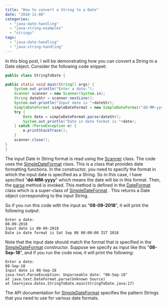 ```yaml
---
title: "How to convert a String to a Date"
date: "2018-11-08"
categories: 
  - "java-date-handling"
  - "java-string-examples"
  - "strings"
tags: 
  - "java-date-handling"
  - "java-string-handling"
---
```


In this blog post, I will be demonstrating how you can convert a String to a Date object. Consider the following code snippet:

````java
public class StringToDate {

public static void main(String[] args) { 
    System.out.println("Enter a date:"); 
    Scanner scanner = new Scanner(System.in); 
    String dateStr = scanner.nextLine(); 
    System.out.println("Input date is "+dateStr); 
    SimpleDateFormat simpleDateFormat = new SimpleDateFormat("dd-MM-yyyy"); 
    try { 
        Date date = simpleDateFormat.parse(dateStr); 
        System.out.println("Date in date format is "+date); 
    } catch (ParseException e) {  
        e.printStackTrace(); 
    } 
    scanner.close();
}
}
````

The input Date in String format is read using the [Scanner](https://docs.oracle.com/javase/7/docs/api/java/util/Scanner.html) class. The code uses the [SimpleDateFormat](https://docs.oracle.com/javase/7/docs/api/java/text/SimpleDateFormat.html) class. This is a class that provides date formatting functions. In the constructor, you need to specify the format in which the input date is specified as a String. So in this case, I have specified "**dd-MM-yyyy**" which means the date will be in this format. Then, the [parse](https://docs.oracle.com/javase/7/docs/api/java/text/DateFormat.html#parse\(java.lang.String\)) method is invoked. This method is defined in the [DateFormat](https://docs.oracle.com/javase/7/docs/api/java/text/DateFormat.html) class which is a super-class of [SimpleDateFormat](https://docs.oracle.com/javase/7/docs/api/java/text/SimpleDateFormat.html) . This returns a Date object corresponding to the input String.

So if you run this code with the input as "**08-09-2018**", it will print the following output:

```
Enter a date:
08-09-2018
Input date is 08-09-2018
Date in date format is Sat Sep 08 00:00:00 IST 2018
```

Note that the input date should match the format that is specified in the [SimpleDateFormat](https://docs.oracle.com/javase/7/docs/api/java/text/SimpleDateFormat.html) constructor. Suppose we specify as input like this "**08-Sep-18**", and if you run the code now, it will print the following:

```
Enter a date:
08-Sep-18
Input date is 08-Sep-18
java.text.ParseException: Unparseable date: "08-Sep-18"
at java.text.DateFormat.parse(Unknown Source)
at learnjava.dates.StringToDate.main(StringToDate.java:17)
```

The API documentation for [SimpleDateFormat](https://docs.oracle.com/javase/7/docs/api/java/text/SimpleDateFormat.html) specifies the pattern Strings that you need to use for various date formats.
